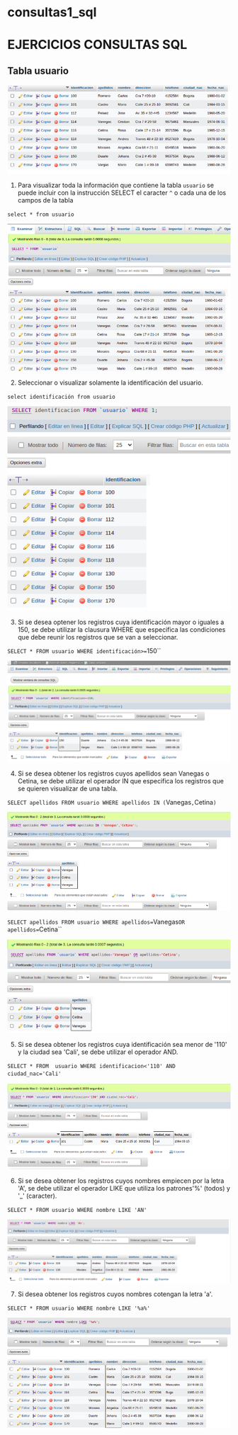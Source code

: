 # consultas1_sql

# EJERCICIOS CONSULTAS SQL

## Tabla usuario

![tabla usuario](img/tabla_usuario.png "Tabla usuario")

1. Para visualizar toda la información que contiene la tabla `usuario` se puede incluir con la instrucción SELECT el caracter `^` o cada una de los campos de la tabla 

`select * from usuario`

![Consulta1](img/consulta1.png "Consulta1")


2. Seleccionar o visualizar solamente la identificación del usuario.

`select identificación from usuario`

![Consulta2](img/consulta2.png "Consulta2")

3. Si se desea optener los registros cuya identificación mayor o iguales a 150, se debe utilizar la clausura WHERE que especifica las condiciones que debe reunir los registros que se van a seleccionar.

`SELECT * FROM usuario WHERE identificación>=`150``

![Consulta3](img/consulta3.png "Consulta3")

4. Si se desea obtener los registros cuyos apellidos sean Vanegas o Cetina, se debe utilizar el operador IN que especifica los registros que se quieren visualizar de una tabla.

`SELECT apellidos FROM usuario WHERE apellidos IN (`Vanegas`,`Cetina`)`

![Consulta4](img/consulta4.png "Consulta4")

`SELECT apellidos FROM usuario WHERE apellidos=`Vanegas`OR apellidos=`Cetina``

![Consulta4.2](img/consulta4.2.png "Consulta4.2")


5. Si se desea obtener los registros cuya identificación sea menor de '110' y la ciudad sea 'Cali', se debe utilizar el operador AND.

`SELECT * FROM  usuario WHERE identificacion<'110' AND ciudad_nac='Cali'`

![Consulta5](img/consulta5.png "Consulta5")

6. Si se desea obtener los registros cuyos nombres empiecen por la letra 'A', se debe utilizar el operador LIKE que utiliza los patrones'%' (todos) y '_' (caracter).

`SELECT * FROM usuario WHERE nombre LIKE 'AN'`

![Consulta6](img/consulta6.png "Consulta6")

7. Si desea obtener los registros cuyos nombres cotengan la letra 'a'.

`SELECT * FROM usuario WHERE nombre LIKE '%a%'`

![Consulta7](img/consulta7.png "Consulta7")